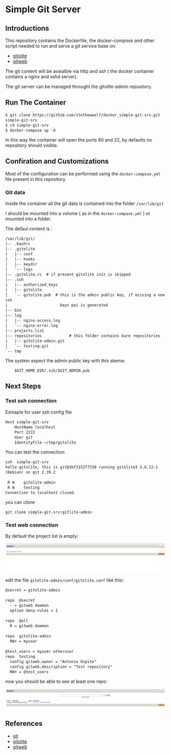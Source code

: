 # Simple Git Server

## Introductions
This repository contains the Dockerfile, the docker-compose and other script needed to run and serve a git 
service base on:
* [gitolite](https://gitolite.com/gitolite/index.html)
* [gitweb](https://git-scm.com/docs/gitweb)

The git content will be avaialble via http and ssh ( the docker container contains a nginx and sshd server).

The git server can be managed throught the gitolite-admin repository.

## Run The Container

```
$ git clone https://github.com/stethewwolf/docker_simple-git-srv.git simple-git-srv
$ cd simple-git-srv
$ docker-compose up -d
```

In this way the container will open the ports 80 and 22, by defaults no repository should visible.

## Confiration and Customizations

Most of the configuration can be performed using the `docker-compose.yml` file present in this repository

### Git data

Inside the container all the git data is contained into the folder
`/var/lib/git`

I should be mounted into a volume ( as in the  `docker-compose.yml` ) or
mounted into a folder.

The defaul content is :

```
/var/lib/git/
|-- .bashrc
|-- .gitolite
|   |-- conf
|   |-- hooks
|   |-- keydir
|   `-- logs
|-- .gitolite.rc  # if present gitolite init is skipped
|-- .ssh
|   |-- authorized_keys
|   |-- gitolite   
|   `-- gitolite.pub  # this is the admin public key, if missing a new ssh
|						keys pai is generated 
|-- bin
|-- log
|   |-- nginx-access.log
|   `-- nginx-error.log
|-- projects.list
|-- repositories			# this folder contains bare repositories
|   |-- gitolite-admin.git
|   `-- testing.git
`-- tmp
```

The system expect the admin public key with this skema:
```
	$GIT_HOME_DIR/.ssh/$GIT_ADMIN.pub
``` 

## Next Steps

### Test ssh connection

Exmaple for user ssh config file
```
Host simple-git-srv
    HostName localhost
    Port 2222
    User git
    IdentityFile ~/tmp/gitolite
```

You can test the connection:
```
ssh  simple-git-srv
hello gitolite, this is git@1bf2152f7330 running gitolite3 3.6.12-1 (Debian) on git 2.39.2

 R W	gitolite-admin
 R W	testing
Connection to localhost closed.
```

you can clone  
```
git clone simple-git-srv:gitlite-admin 
```

### Test web connection

By default the  project list is empty:

![empty_projects_list](pictures/empty_projects_list.png)

edit the file  `gitolite-admin/conf/gitolite.conf` like this:
```
@secret = gitolite-admin
 
repo  @secret
  - = gitweb daemon
  option deny-rules = 1
 
repo  @all
  R = gitweb daemon
 
repo  gitolite-admin
  RW+ = myuser
 
@test_users = myuser otheruser
repo  testing
  config gitweb.owner = "Antonio Ospite"
  config gitweb.description = "Test repository"
  RW+ = @test_users

```

now you should be able to see at least one repo:

![projects_list](pictures/projects_list.png)


## References
* [git](https://git-scm.com/)
* [gitolite](https://gitolite.com/gitolite/index.html)
* [gitweb](https://git-scm.com/docs/gitweb)

